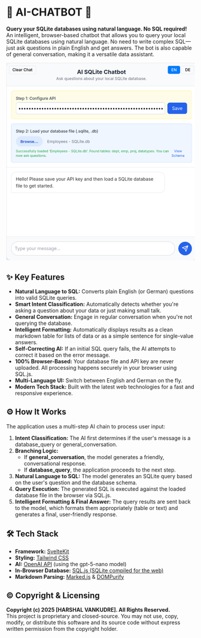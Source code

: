 # **🤖 AI-CHATBOT 🤖**

**Query your SQLite databases using natural language. No SQL required\!**  
An intelligent, browser-based chatbot that allows you to query your local SQLite databases using natural language. No need to write complex SQL—just ask questions in plain English and get answers. The bot is also capable of general conversation, making it a versatile data assistant.  
<p align="left">
<img src="src/lib/assets/ss.png" width="650" alt="Screenshot of the AI-Chatbot in action">
</p>

## **✨ Key Features**

* **Natural Language to SQL:** Converts plain English (or German) questions into valid SQLite queries.  
* **Smart Intent Classification:** Automatically detects whether you're asking a question about your data or just making small talk.  
* **General Conversation:** Engage in regular conversation when you're not querying the database.  
* **Intelligent Formatting:** Automatically displays results as a clean markdown table for lists of data or as a simple sentence for single-value answers.  
* **Self-Correcting AI:** If an initial SQL query fails, the AI attempts to correct it based on the error message.  
* **100% Browser-Based:** Your database file and API key are never uploaded. All processing happens securely in your browser using SQL.js.  
* **Multi-Language UI:** Switch between English and German on the fly.  
* **Modern Tech Stack:** Built with the latest web technologies for a fast and responsive experience.

## **⚙️ How It Works**

The application uses a multi-step AI chain to process user input:

1. **Intent Classification:** The AI first determines if the user's message is a database\_query or general\_conversation.  
2. **Branching Logic:**  
   * If **general\_conversation**, the model generates a friendly, conversational response.  
   * If **database\_query**, the application proceeds to the next step.  
3. **Natural Language to SQL:** The model generates an SQLite query based on the user's question and the database schema.  
4. **Query Execution:** The generated SQL is executed against the loaded database file in the browser via SQL.js.  
5. **Intelligent Formatting & Final Answer:** The query results are sent back to the model, which formats them appropriately (table or text) and generates a final, user-friendly response.

## **🛠️ Tech Stack**

* **Framework:** [SvelteKit](https://kit.svelte.dev/)  
* **Styling:** [Tailwind CSS](https://tailwindcss.com/)  
* **AI:** [OpenAI API](https://openai.com/) (using the gpt-5-nano model)  
* **In-Browser Database:** [SQL.js (SQLite compiled for the web)](https://sql.js.org/)  
* **Markdown Parsing:** [Marked.js](https://marked.js.org/) & [DOMPurify](https://github.com/cure53/DOMPurify)

## **©️ Copyright & Licensing**

**Copyright (c) 2025 \[HARSHAL VANKUDRE\]. All Rights Reserved.**  
This project is proprietary and closed-source. You may not use, copy, modify, or distribute this software and its source code without express written permission from the copyright holder.

